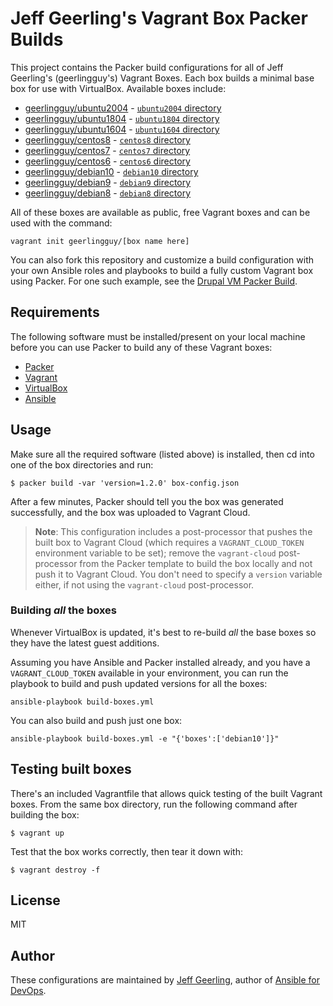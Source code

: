 # Jeff Geerling's Vagrant Box Packer Builds

This project contains the Packer build configurations for all of Jeff Geerling's (geerlingguy's) Vagrant Boxes. Each box builds a minimal base box for use with VirtualBox. Available boxes include:

  - [geerlingguy/ubuntu2004](https://app.vagrantup.com/geerlingguy/boxes/ubuntu2004) - [`ubuntu2004` directory](ubuntu2004/)
  - [geerlingguy/ubuntu1804](https://app.vagrantup.com/geerlingguy/boxes/ubuntu1804) - [`ubuntu1804` directory](ubuntu1804/)
  - [geerlingguy/ubuntu1604](https://app.vagrantup.com/geerlingguy/boxes/ubuntu1604) - [`ubuntu1604` directory](ubuntu1604/)
  - [geerlingguy/centos8](https://app.vagrantup.com/geerlingguy/boxes/centos8) - [`centos8` directory](centos8/)
  - [geerlingguy/centos7](https://app.vagrantup.com/geerlingguy/boxes/centos7) - [`centos7` directory](centos7/)
  - [geerlingguy/centos6](https://app.vagrantup.com/geerlingguy/boxes/centos6) - [`centos6` directory](centos6/)
  - [geerlingguy/debian10](https://app.vagrantup.com/geerlingguy/boxes/debian10) - [`debian10` directory](debian10/)
  - [geerlingguy/debian9](https://app.vagrantup.com/geerlingguy/boxes/debian9) - [`debian9` directory](debian9/)
  - [geerlingguy/debian8](https://app.vagrantup.com/geerlingguy/boxes/debian8) - [`debian8` directory](debian8/)

All of these boxes are available as public, free Vagrant boxes and can be used with the command:

    vagrant init geerlingguy/[box name here]

You can also fork this repository and customize a build configuration with your own Ansible roles and playbooks to build a fully custom Vagrant box using Packer. For one such example, see the [Drupal VM Packer Build](https://github.com/geerlingguy/packer-drupal-vm).

## Requirements

The following software must be installed/present on your local machine before you can use Packer to build any of these Vagrant boxes:

  - [Packer](http://www.packer.io/)
  - [Vagrant](http://vagrantup.com/)
  - [VirtualBox](https://www.virtualbox.org/)
  - [Ansible](https://docs.ansible.com/ansible/latest/installation_guide/intro_installation.html)

## Usage

Make sure all the required software (listed above) is installed, then cd into one of the box directories and run:

    $ packer build -var 'version=1.2.0' box-config.json

After a few minutes, Packer should tell you the box was generated successfully, and the box was uploaded to Vagrant Cloud.

> **Note**: This configuration includes a post-processor that pushes the built box to Vagrant Cloud (which requires a `VAGRANT_CLOUD_TOKEN` environment variable to be set); remove the `vagrant-cloud` post-processor from the Packer template to build the box locally and not push it to Vagrant Cloud. You don't need to specify a `version` variable either, if not using the `vagrant-cloud` post-processor.

### Building _all_ the boxes

Whenever VirtualBox is updated, it's best to re-build _all_ the base boxes so they have the latest guest additions.

Assuming you have Ansible and Packer installed already, and you have a `VAGRANT_CLOUD_TOKEN` available in your environment, you can run the playbook to build and push updated versions for all the boxes:

    ansible-playbook build-boxes.yml

You can also build and push just one box:

    ansible-playbook build-boxes.yml -e "{'boxes':['debian10']}"

## Testing built boxes

There's an included Vagrantfile that allows quick testing of the built Vagrant boxes. From the same box directory, run the following command after building the box:

    $ vagrant up

Test that the box works correctly, then tear it down with:

    $ vagrant destroy -f

## License

MIT

## Author

These configurations are maintained by [Jeff Geerling](https://www.jeffgeerling.com), author of [Ansible for DevOps](https://www.ansiblefordevops.com).
